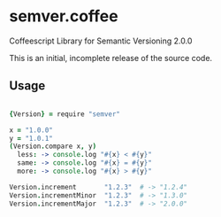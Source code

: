 semver.coffee
=============

Coffeescript Library for Semantic Versioning 2.0.0

This is an initial, incomplete release of the source code.

Usage
-----

````coffeescript

{Version} = require "semver"

x = "1.0.0"
y = "1.0.1"
(Version.compare x, y)
  less: -> console.log "#{x} < #{y}"
  same: -> console.log "#{x} = #{y}"
  more: -> console.log "#{x} > #{y}"

Version.increment       "1.2.3"  # -> "1.2.4"
Version.incrementMinor  "1.2.3"  # -> "1.3.0"
Version.incrementMajor  "1.2.3"  # -> "2.0.0"

````
